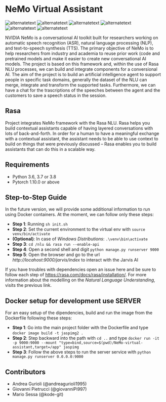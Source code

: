 # NeMo Virtual Assistant
<p>
  <img src="https://img.shields.io/badge/build-passed-green" alt="alternatetext">
  <img src="https://img.shields.io/badge/status- dev-yellow" alt="alternatetext">
  <img src="https://img.shields.io/badge/version-1.0%20-blue" alt="alternatetext">
  <img src="https://img.shields.io/badge/Python-3.7|3.8-blue" alt="alternatetext">
  <img src="https://img.shields.io/badge/NeMo-1.5.1-red" alt="alternatetext">
  <img src="https://img.shields.io/badge/Rasa-3.0.2-py" alt="alternatetext">
</p>

NVIDIA NeMo is a conversational AI toolkit built for researchers working on automatic speech recognition (ASR), natural language processing (NLP), and text-to-speech synthesis (TTS). The primary objective of NeMo is to help researchers from industry and academia to reuse prior work (code and pretrained models and make it easier to create new conversational AI models.
The project is based on this framework and, within the use of Rasa NLU processes, we can build and integrate components for a conversional AI. The aim of the project is to build an artificial intelligence agent to support people in specific task domains, generally the dataset of the NLU can merge, integrate and transform the supported tasks. Furthermore, we can have a chat for the trascriptions of the speeches between the agent and the customers to save a speech status in the session.

## Rasa 
Project integrates NeMo framework with the Rasa NLU. Rasa helps you build contextual assistants capable of having layered conversations with lots of back-and-forth. In order for a human to have a meaningful exchange with a contextual assistant, the assistant needs to be able to use context to build on things that were previously discussed – Rasa enables you to build assistants that can do this in a scalable way.

## Requirements
<ul>
<li>Python 3.6, 3.7 or 3.8</li>
<li>Pytorch 1.10.0 or above</li>
</ul>

## Step-to-Step Guide

In the future version, we will provide some additional information to run using Docker containers. At the moment, we can follow only these steps: <br>
- <b>Step 1</b>: Running `sh init.sh`
- <b>Step 2</b>: Set the current environment to the virtual env with `source venv/bin/activate` 
- <b>(Optional)</b>: In case of _Windows Distributions_: `.\venv\bin\activate`
- <b>Step 3</b>: `cd /nlu && rasa run --enable-api`
- <b>Step 4</b>: Open a second shell and digit `python manage.py runserver 9000`
- <b>Step 5</b>: Open the browser and go to the url _http://locahost:9000/jarvis/index_ to interact with the Jarvis AI

If you have troubles with dependencies open an issue here and be sure to follow each step of https://rasa.com/docs/rasa/installation/. For more information about the modelling on the _Natural Language Understanding_, visits the previous link.

## Docker setup for development use SERVER

For an easy setup of the dipendencies, build and run the image from the Dockerfile following these steps: <br>
- <b>Step 1</b>: Go into the main project folder with the Dockerfile and type `docker image build -t jaspimg2 .`
- <b>Step 2</b>: Step backward into the path with `cd ..` and type `docker run -it -p 9000:9000 --mount "type=bind,source=$(pwd)/NeMo-virtual-assistant,target=/app" jaspimg`
- <b>Step 3</b>: Follow the above steps to run the server service with `python manage.py runserver 0.0.0.0:9000`

## Contributors
- Andrea Gurioli (@andreagurioli1995)
- Giovanni Pietrucci (@giovanniPi997)
- Mario Sessa (@kode-git)
